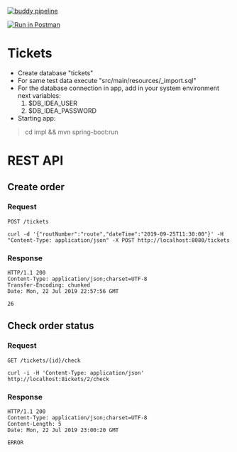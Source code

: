 [![buddy pipeline](https://app.buddy.works/kulishvladislav/test-tickets/pipelines/pipeline/200477/badge.svg?token=841f0d4ec25345d65a637748636f62b9c0e5866bab76c6bbd7a603900c1e9b7a "buddy pipeline")](https://app.buddy.works/kulishvladislav/test-tickets/pipelines/pipeline/200477)

[![Run in Postman](https://run.pstmn.io/button.svg)](https://app.getpostman.com/run-collection/4e94340d706f524d2e4a)
# Tickets

* Create database "tickets"
* For same test data execute "src/main/resources/_import.sql"
* For the database connection in app, add in your system environment next variables:
   1) $DB_IDEA_USER
   2) $DB_IDEA_PASSWORD
* Starting app:
> cd impl && mvn spring-boot:run

# REST API


## Create order

### Request

`POST /tickets`

    curl -d '{"routNumber":"route","dateTime":"2019-09-25T11:30:00"}' -H "Content-Type: application/json" -X POST http://localhost:8080/tickets

### Response

    HTTP/1.1 200 
    Content-Type: application/json;charset=UTF-8
    Transfer-Encoding: chunked
    Date: Mon, 22 Jul 2019 22:57:56 GMT
    
    26

## Check order status

### Request

`GET /tickets/{id}/check`

    curl -i -H 'Content-Type: application/json' http://localhost:8ickets/2/check

### Response

    HTTP/1.1 200 
    Content-Type: application/json;charset=UTF-8
    Content-Length: 5
    Date: Mon, 22 Jul 2019 23:00:20 GMT
    
    ERROR